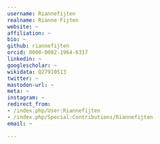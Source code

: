 ```yaml
---
username: Riannefijten
realname: Rianne Fijten
website: ~
affiliation: ~
bio: ~
github: riannefijten
orcid: 0000-0002-1964-6317
linkedin: ~
googlescholar: ~
wikidata: Q27910513
twitter: ~
mastodon-url: ~
meta: ~
instagram: ~
redirect_from:
- /index.php/User:Riannefijten
- /index.php/Special:Contributions/Riannefijten
email: ~

---
```

